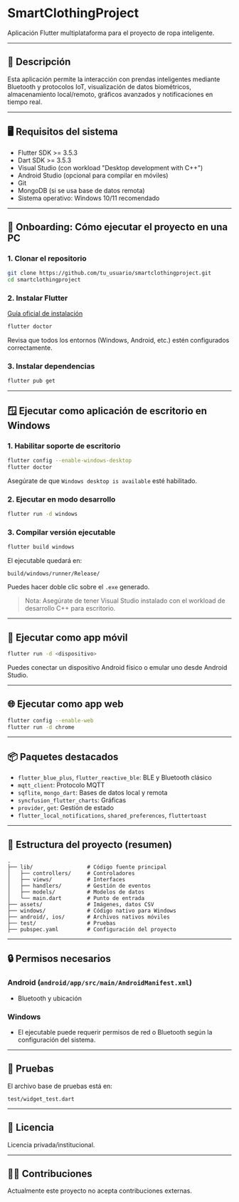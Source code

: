 # SmartClothingProject

Aplicación Flutter multiplataforma para el proyecto de ropa inteligente.

---

## 🧠 Descripción

Esta aplicación permite la interacción con prendas inteligentes mediante Bluetooth y protocolos IoT, visualización de datos biométricos, almacenamiento local/remoto, gráficos avanzados y notificaciones en tiempo real.

---

## 🖥️ Requisitos del sistema

- Flutter SDK >= 3.5.3
- Dart SDK >= 3.5.3
- Visual Studio (con workload "Desktop development with C++")
- Android Studio (opcional para compilar en móviles)
- Git
- MongoDB (si se usa base de datos remota)
- Sistema operativo: Windows 10/11 recomendado

---

## 🚀 Onboarding: Cómo ejecutar el proyecto en una PC

### 1. Clonar el repositorio

```bash
git clone https://github.com/tu_usuario/smartclothingproject.git
cd smartclothingproject
```

### 2. Instalar Flutter

[Guía oficial de instalación](https://docs.flutter.dev/get-started/install)

```bash
flutter doctor
```

Revisa que todos los entornos (Windows, Android, etc.) estén configurados correctamente.

### 3. Instalar dependencias

```bash
flutter pub get
```

---

## 🪟 Ejecutar como aplicación de escritorio en Windows

### 1. Habilitar soporte de escritorio

```bash
flutter config --enable-windows-desktop
flutter doctor
```

Asegúrate de que `Windows desktop is available` esté habilitado.

### 2. Ejecutar en modo desarrollo

```bash
flutter run -d windows
```

### 3. Compilar versión ejecutable

```bash
flutter build windows
```

El ejecutable quedará en:

```
build/windows/runner/Release/
```

Puedes hacer doble clic sobre el `.exe` generado.

> Nota: Asegúrate de tener Visual Studio instalado con el workload de desarrollo C++ para escritorio.

---

## 📱 Ejecutar como app móvil

```bash
flutter run -d <dispositivo>
```

Puedes conectar un dispositivo Android físico o emular uno desde Android Studio.

---

## 🌐 Ejecutar como app web

```bash
flutter config --enable-web
flutter run -d chrome
```

---

## 📦 Paquetes destacados

- `flutter_blue_plus`, `flutter_reactive_ble`: BLE y Bluetooth clásico
- `mqtt_client`: Protocolo MQTT
- `sqflite`, `mongo_dart`: Bases de datos local y remota
- `syncfusion_flutter_charts`: Gráficas
- `provider`, `get`: Gestión de estado
- `flutter_local_notifications`, `shared_preferences`, `fluttertoast`

---

## 📁 Estructura del proyecto (resumen)

```
.
├── lib/                 # Código fuente principal
│   ├── controllers/     # Controladores
│   ├── views/           # Interfaces
│   ├── handlers/        # Gestión de eventos
│   ├── models/          # Modelos de datos
│   └── main.dart        # Punto de entrada
├── assets/              # Imágenes, datos CSV
├── windows/             # Código nativo para Windows
├── android/, ios/       # Archivos nativos móviles
├── test/                # Pruebas
├── pubspec.yaml         # Configuración del proyecto
```

---

## 🔒 Permisos necesarios

### Android (`android/app/src/main/AndroidManifest.xml`)

- Bluetooth y ubicación

### Windows

- El ejecutable puede requerir permisos de red o Bluetooth según la configuración del sistema.

---

## 🧪 Pruebas

El archivo base de pruebas está en:

```
test/widget_test.dart
```

---

## 📄 Licencia

Licencia privada/institucional.

---

## 🧑‍💻 Contribuciones

Actualmente este proyecto no acepta contribuciones externas.
